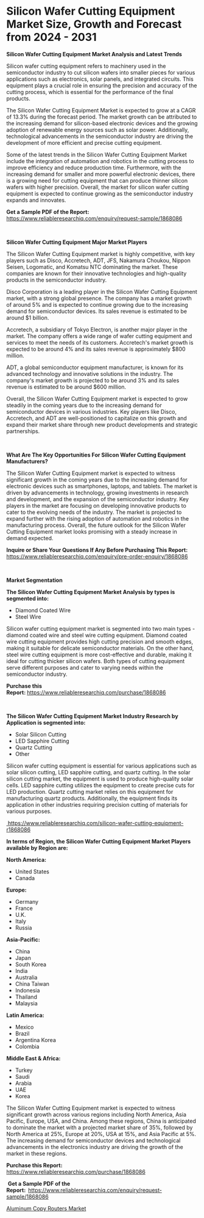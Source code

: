 <p><h1>Silicon Wafer Cutting Equipment Market Size, Growth and Forecast from 2024 - 2031</h1></p><p><strong>Silicon Wafer Cutting Equipment Market Analysis and Latest Trends</strong></p>
<p><p>Silicon wafer cutting equipment refers to machinery used in the semiconductor industry to cut silicon wafers into smaller pieces for various applications such as electronics, solar panels, and integrated circuits. This equipment plays a crucial role in ensuring the precision and accuracy of the cutting process, which is essential for the performance of the final products.</p><p>The Silicon Wafer Cutting Equipment Market is expected to grow at a CAGR of 13.3% during the forecast period. The market growth can be attributed to the increasing demand for silicon-based electronic devices and the growing adoption of renewable energy sources such as solar power. Additionally, technological advancements in the semiconductor industry are driving the development of more efficient and precise cutting equipment.</p><p>Some of the latest trends in the Silicon Wafer Cutting Equipment Market include the integration of automation and robotics in the cutting process to improve efficiency and reduce production time. Furthermore, with the increasing demand for smaller and more powerful electronic devices, there is a growing need for cutting equipment that can produce thinner silicon wafers with higher precision. Overall, the market for silicon wafer cutting equipment is expected to continue growing as the semiconductor industry expands and innovates.</p></p>
<p><strong>Get a Sample PDF of the Report:&nbsp;</strong> <a href="https://www.reliableresearchiq.com/enquiry/request-sample/1868086">https://www.reliableresearchiq.com/enquiry/request-sample/1868086</a></p>
<p>&nbsp;</p>
<p><strong>Silicon Wafer Cutting Equipment Major Market Players</strong></p>
<p><p>The Silicon Wafer Cutting Equipment market is highly competitive, with key players such as Disco, Accretech, ADT, JFS, Nakamura Choukou, Nippon Seisen, Logomatic, and Komatsu NTC dominating the market. These companies are known for their innovative technologies and high-quality products in the semiconductor industry.</p><p>Disco Corporation is a leading player in the Silicon Wafer Cutting Equipment market, with a strong global presence. The company has a market growth of around 5% and is expected to continue growing due to the increasing demand for semiconductor devices. Its sales revenue is estimated to be around $1 billion.</p><p>Accretech, a subsidiary of Tokyo Electron, is another major player in the market. The company offers a wide range of wafer cutting equipment and services to meet the needs of its customers. Accretech's market growth is expected to be around 4% and its sales revenue is approximately $800 million.</p><p>ADT, a global semiconductor equipment manufacturer, is known for its advanced technology and innovative solutions in the industry. The company's market growth is projected to be around 3% and its sales revenue is estimated to be around $600 million.</p><p>Overall, the Silicon Wafer Cutting Equipment market is expected to grow steadily in the coming years due to the increasing demand for semiconductor devices in various industries. Key players like Disco, Accretech, and ADT are well-positioned to capitalize on this growth and expand their market share through new product developments and strategic partnerships.</p></p>
<p>&nbsp;</p>
<p><strong>What Are The Key Opportunities For Silicon Wafer Cutting Equipment Manufacturers?</strong></p>
<p><p>The Silicon Wafer Cutting Equipment market is expected to witness significant growth in the coming years due to the increasing demand for electronic devices such as smartphones, laptops, and tablets. The market is driven by advancements in technology, growing investments in research and development, and the expansion of the semiconductor industry. Key players in the market are focusing on developing innovative products to cater to the evolving needs of the industry. The market is projected to expand further with the rising adoption of automation and robotics in the manufacturing process. Overall, the future outlook for the Silicon Wafer Cutting Equipment market looks promising with a steady increase in demand expected.</p></p>
<p><strong>Inquire or Share Your Questions If Any Before Purchasing This Report:</strong> <a href="https://www.reliableresearchiq.com/enquiry/pre-order-enquiry/1868086">https://www.reliableresearchiq.com/enquiry/pre-order-enquiry/1868086</a></p>
<p>&nbsp;</p>
<p><strong>Market Segmentation</strong></p>
<p><strong>The Silicon Wafer Cutting Equipment Market Analysis by types is segmented into:</strong></p>
<p><ul><li>Diamond Coated Wire</li><li>Steel Wire</li></ul></p>
<p><p>Silicon wafer cutting equipment market is segmented into two main types - diamond coated wire and steel wire cutting equipment. Diamond coated wire cutting equipment provides high cutting precision and smooth edges, making it suitable for delicate semiconductor materials. On the other hand, steel wire cutting equipment is more cost-effective and durable, making it ideal for cutting thicker silicon wafers. Both types of cutting equipment serve different purposes and cater to varying needs within the semiconductor industry.</p></p>
<p><strong>Purchase this Report:&nbsp;</strong><a href="https://www.reliableresearchiq.com/purchase/1868086">https://www.reliableresearchiq.com/purchase/1868086</a></p>
<p>&nbsp;</p>
<p><strong>The Silicon Wafer Cutting Equipment Market Industry Research by Application is segmented into:</strong></p>
<p><ul><li>Solar Silicon Cutting</li><li>LED Sapphire Cutting</li><li>Quartz Cutting</li><li>Other</li></ul></p>
<p><p>Silicon wafer cutting equipment is essential for various applications such as solar silicon cutting, LED sapphire cutting, and quartz cutting. In the solar silicon cutting market, the equipment is used to produce high-quality solar cells. LED sapphire cutting utilizes the equipment to create precise cuts for LED production. Quartz cutting market relies on this equipment for manufacturing quartz products. Additionally, the equipment finds its application in other industries requiring precision cutting of materials for various purposes.</p></p>
<p><a href="https://www.reliableresearchiq.com/silicon-wafer-cutting-equipment-r1868086">&nbsp;https://www.reliableresearchiq.com/silicon-wafer-cutting-equipment-r1868086</a></p>
<p><strong>In terms of Region, the Silicon Wafer Cutting Equipment Market Players available by Region are:</strong></p>
<p>
    <p> <strong> North America: </strong>
        <ul>
            <li>United States</li>
            <li>Canada</li>
        </ul>
        </p> 
    <p> <strong> Europe: </strong>
        <ul>
            <li>Germany</li>
            <li>France</li>
            <li>U.K.</li>
            <li>Italy</li>
            <li>Russia</li>
        </ul>
        </p> 
    <p> <strong> Asia-Pacific: </strong>
        <ul>
            <li>China</li>
            <li>Japan</li>
            <li>South Korea</li>
            <li>India</li>
            <li>Australia</li>
            <li>China Taiwan</li>
            <li>Indonesia</li>
            <li>Thailand</li>
            <li>Malaysia</li>
        </ul>
        </p> 
    <p> <strong> Latin America: </strong>
        <ul>
            <li>Mexico</li>
            <li>Brazil</li>
            <li>Argentina Korea</li>
            <li>Colombia</li>
        </ul>
        </p> 
    <p> <strong> Middle East & Africa: </strong>
        <ul>
            <li>Turkey</li>
            <li>Saudi</li>
            <li>Arabia</li>
            <li>UAE</li>
            <li>Korea</li>
        </ul>
    </p>
    </p>
<p><p>The Silicon Wafer Cutting Equipment market is expected to witness significant growth across various regions including North America, Asia Pacific, Europe, USA, and China. Among these regions, China is anticipated to dominate the market with a projected market share of 35%, followed by North America at 25%, Europe at 20%, USA at 15%, and Asia Pacific at 5%. The increasing demand for semiconductor devices and technological advancements in the electronics industry are driving the growth of the market in these regions.</p></p>
<p><strong>Purchase this Report: </strong><a href="https://www.reliableresearchiq.com/purchase/1868086">https://www.reliableresearchiq.com/purchase/1868086</a></p>
<p>&nbsp;<strong>Get a Sample PDF of the Report:&nbsp;&nbsp;</strong><a href="https://www.reliableresearchiq.com/enquiry/request-sample/1868086">https://www.reliableresearchiq.com/enquiry/request-sample/1868086</a></p>
<p><strong></strong></p>
<p><p><a href="https://github.com/ksleyeze/Market-Research-Report-List-1/blob/main/aluminum-copy-routers-market.md">Aluminum Copy Routers Market</a></p></p>
